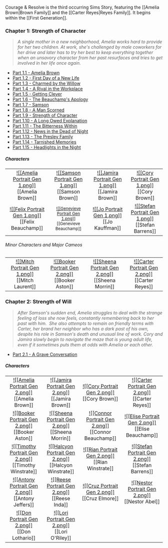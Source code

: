 Courage & Resolve is the third occurring Sims Story, featuring the [[Amelia Brown|Brown Family]] and the [[Carter Reyes|Reyes Family]]. It begins within the [[First Generation]]. 

### Chapter 1: Strength of Character
>*A single mother in a new neighborhood, Amelia works hard to provide for her two children. At work, she's challenged by male coworkers for her drive and later has to try her best to keep everything together when an unsavory character from her past resurfaces and tries to get involved in her life once again.*

* [Part 1.1 - Amelia Brown](https://thesimsofstories.weebly.com/11---amelia-brown.html)
* [Part 1.2 - First Day of a New Life](https://thesimsofstories.weebly.com/12---first-day-of-a-new-life.html)  
* [​Part 1.3 - Charmed by the Willow](https://thesimsofstories.weebly.com/13---charmed-by-the-willow.html)
* [Part 1.4 - A Rival in the Workplace](https://thesimsofstories.weebly.com/14---a-rival-in-the-workplace.html)  
* [​Part 1.5 - Getting Clever](https://thesimsofstories.weebly.com/15---getting-clever.html)  
* [​Part 1.6 - The Beauchamp's Apology](https://thesimsofstories.weebly.com/16---the-beauchamps-apology.html)  
* [​Part 1.7 - Samson](https://thesimsofstories.weebly.com/17---samson.html)  
* [​Part 1.8 - A Man Scorned](https://thesimsofstories.weebly.com/18---a-man-scorned.html)
* [​Part 1.9 - Strength of Character](https://thesimsofstories.weebly.com/19---strength-of-character.html)
* [Part 1.10 - A Long Owed Explanation](https://thesimsofstories.weebly.com/110---a-long-owed-explanation.html)  
* [Part 1.11 - The Bitterness Within](https://thesimsofstories.weebly.com/111---the-bitterness-within.html)  
* [Part 1.12 - News in the Dead of Night](https://thesimsofstories.weebly.com/112---news-in-the-dead-of-night.html)  
* [Part 1.13 - The Presley Family](https://thesimsofstories.weebly.com/113---the-presley-family.html)   
* [Part 1.14 - Tarnished Memories​](https://thesimsofstories.weebly.com/114---tarnished-memories.html)   
* [Part 1.15 - Headlights in the Night](https://thesimsofstories.weebly.com/115---headlights-in-the-night.html)

##### Characters
| | | | | 
| ------------------------------------------------------------- | -------------------------------------------- | ------------------------------------------ | --------------------------------------------- |
| <center>[![[Amelia Portrait Gen 1.png]]](<Amelia Brown>)<br>[[Amelia Brown]]|<center>[![[Samson Portrait Gen 1.png]]](<Samson Brown>)<br>[[Samson Brown]]| <center>[![[Jamira Portrait Gen 1.png]]](<Jamira Brown>)<br>[[Jamira Brown]]| <center>[![[Cory Portrait Gen 1.png]]](<Cory Brown>)<br>[[Cory Brown]]|
| <center>[![[Felix Portrait Gen 1.png]]](<Felix Beauchamp>)<br>[[Felix Beauchamp]]| <center><font size=2.5>[![[Genevieve Portrait Gen 1.png]]](<Genevieve Beauchamp>)<br>[[Genevieve Beauchamp]]| <center>[![[Jo Portrait Gen 1.png]]](<Jo Kauffman>)<br>[[Jo Kauffman]]| <center>[![[Stefan Portrait Gen 1.png]]](<Stefan Barrens>)<br>[[Stefan Barrens]]|

###### Minor Characters and Major Cameos
| | | | | 
| ------------------------------------------------------------- | -------------------------------------------- | ------------------------------------------ | --------------------------------------------- |
|<center>[![[Mitch Portrait Gen 1.png]]](<Mitch Laurent>)<br>[[Mitch Laurent]]|<center>[![[Booker Portrait Gen 2.png]]](<Booker Aston>)<br>[[Booker Aston]]|<center>[![[Sheena Portrait Gen 2.png]]](<Sheena Morrin>)<br>[[Sheena Morrin]]|<center>[![[Carter Portrait Gen 2.png]]](<Carter Reyes>)<br>[[Carter Reyes]]|

### Chapter 2: Strength of Will
>*After Samson's sudden end, Amelia struggles to deal with the strange feeling of loss she now feels, constantly remembering back to her past with him.  She also attempts to remain on friendly terms with Carter, her brand her neighbor who has a dark past of his own, despite his role in Samson's death and unusual line of work. Cory and Jamira slowly begin to navigate the maze that is young adult life, even if it sometimes puts them at odds with Amelia or each other.*

* [Part 2.1 - A Grave Conversation](https://thesimsofstories.weebly.com/21---a-grave-conversation.html)

##### Characters
| | | | | 
| ------------------------------------------------------------- | -------------------------------------------- | ------------------------------------------ | --------------------------------------------- |
| <center>[![[Amelia Portrait Gen 2.png]]](<Amelia Brown>)<br>[[Amelia Brown]]| <center>[![[Jamira Portrait Gen 2.png]]](<Jamira Brown>)<br>[[Jamira Brown]]| <center>[![[Cory Portrait Gen 2.png]]](<Cory Brown>)<br>[[Cory Brown]]| <center>[![[Carter Portrait Gen 2.png]]](<Carter Reyes>)<br>[[Carter Reyes]]|
| <center>[![[Booker Portrait Gen 2.png]]](<Booker Aston>)<br>[[Booker Aston]]| <center>[![[Sheena Portrait Gen 2.png]]](<Sheena Morrin>)<br>[[Sheena Morrin]]| <center>[![[Connor Portrait Gen 2.png]]](<Connor Beauchamp>)<br>[[Connor Beauchamp]]| <center>[![[Elise Portrait Gen 2.png]]](<Elise Beauchamp>)<br>[[Elise Beauchamp]]|
| <center>[![[Timothy Portrait Gen 2.png]]](<Timothy Winstrate>)<br>[[Timothy Winstrate]]| <center>[![[Halcyon Portrait Gen 2.png]]](<Halcyon Winstrate>)<br>[[Halcyon Winstrate]]| <center>[![[Rian Portrait Gen 2.png]]](<Rian Winstrate>)<br>[[Rian Winstrate]]| <center>[![[Stefan Portrait Gen 2.png]]](<Stefan Barrens>)<br>[[Stefan Barrens]]|
| <center>[![[Antony Portrait Gen 2.png]]](<​Antony Jeffers>)<br>[[Antony Jeffers]]| <center>[![[Reese Portrait Gen 2.png]]](<Reese Inda.md>)<br>[[Reese Inda]]| <center>[![[Cruz Portrait Gen 2.png]]](<Cruz Elmore>)<br>[[Cruz Elmore]]| <center>[![[Nestor Portrait Gen 2.png]]](<Nestor Abel>)<br>[[Nestor Abel]]|
| <center>[![[Don Portrait Gen 2.png]]](<​Don Lothario>)<br>[[Don Lothario]]| <center>[![[Lori Portrait Gen 2.png]]](<​Lori O'Riley>)<br>[[​Lori O'Riley]]|

